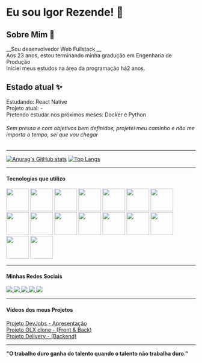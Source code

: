 # Eu sou Igor Rezende! 👋

## Sobre Mim 👨
__Sou desenvolvedor Web Fullstack __ <br/>
Aos 23 anos, estou terminando minha gradução em Engenharia de Produção <br/>
Iniciei meus estudos na área da programação há2 anos.


## Estado atual ✨
Estudando: React Native<br/>
Projeto atual: - <br/>
Pretendo estudar nos próximos meses: Docker e Python <br/>

###### Sem pressa e com objetivos bem definidos, projetei meu caminho e não me importa o tempo, sei que vou chegar

<hr/>

[![Anurag's GitHub stats](https://github-readme-stats.vercel.app/api?username=Sr-Igor&show_icons=true&theme=dark&hide_border=true)](https://github.com/anuraghazra/github-readme-stats)
[![Top Langs](https://github-readme-stats.vercel.app/api/top-langs/?username=Sr-Igor&layout=compact&theme=dark&hide_border=true)](https://github.com/anuraghazra/github-readme-stats)

<hr/>

#### Tecnologias que utilizo 
<div>
  <img src="https://cdn.jsdelivr.net/gh/devicons/devicon/icons/html5/html5-original.svg" width="60px" />
  <img src="https://cdn.jsdelivr.net/gh/devicons/devicon/icons/css3/css3-original.svg" width="60px"/>
  <img src="https://cdn.jsdelivr.net/gh/devicons/devicon/icons/tailwindcss/tailwindcss-original-wordmark.svg" width="60px"/>
  <img src="https://cdn.jsdelivr.net/gh/devicons/devicon/icons/bootstrap/bootstrap-original.svg" width="60px"/>          
  <img src="https://cdn.jsdelivr.net/gh/devicons/devicon/icons/sass/sass-original.svg" width="60px"/>
  <img src="https://cdn.jsdelivr.net/gh/devicons/devicon/icons/webpack/webpack-original.svg" width="60px"/>        
  <img src="https://cdn.jsdelivr.net/gh/devicons/devicon/icons/javascript/javascript-original.svg" width="60px"/>       
  <img src="https://cdn.jsdelivr.net/gh/devicons/devicon/icons/typescript/typescript-original.svg" width="60px"/>     
  <img src="https://cdn.jsdelivr.net/gh/devicons/devicon/icons/react/react-original.svg" width="60px"/>    
  <img src="https://cdn.jsdelivr.net/gh/devicons/devicon/icons/nodejs/nodejs-original.svg" width="60px"/>     
  <img src="https://cdn.jsdelivr.net/gh/devicons/devicon/icons/mongodb/mongodb-original-wordmark.svg" width="60px"/>    
  <img src="https://cdn.jsdelivr.net/gh/devicons/devicon/icons/mysql/mysql-original.svg" width="60px"/>    
  <img src="https://cdn.jsdelivr.net/gh/devicons/devicon/icons/postgresql/postgresql-plain-wordmark.svg" width="60px"/>  
  <img src="https://cdn.jsdelivr.net/gh/devicons/devicon/icons/heroku/heroku-original.svg" width="60px"/>
  <img src="https://cdn.jsdelivr.net/gh/devicons/devicon/icons/adonisjs/adonisjs-original.svg" width="60px"/>      
  <img src="https://cdn.jsdelivr.net/gh/devicons/devicon/icons/nextjs/nextjs-original-wordmark.svg" width="60px"/>
                  
</div>

<hr/>

#### Minhas Redes Sociais

<div>
  <a href="mailto:sr.igor.dev@gmail.com?">
    <img src="https://img.shields.io/badge/Gmail-D14836?style=for-the-badge&logo=gmail&logoColor=white">
  </a>
  <a href="https://twitter.com/Dev_igorsr">
    <img src="https://img.shields.io/badge/Twitter-1DA1F2?style=for-the-badge&logo=twitter&logoColor=white">
  </a>
  <a href="https://www.linkedin.com/in/igor-rezende-375b231b5/">
    <img src="https://img.shields.io/badge/LinkedIn-0077B5?style=for-the-badge&logo=linkedin&logoColor=white">
  </a>
  <a href="https://www.instagram.com/igorsousas_/">
    <img src="https://img.shields.io/badge/Instagram-E4405F?style=for-the-badge&logo=instagram&logoColor=white">
  </a>
    <a href="https://www.youtube.com/channel/UCxWE0fKxM0AzFTgupwcM5bA">
    <img src="https://img.shields.io/badge/YouTube-FF0000?style=for-the-badge&logo=youtube&logoColor=white">
  </a>
</div>

<hr/>

#### Vídeos dos meus Projetos

<div>
    <a href="https://www.youtube.com/watch?v=7QyuqAr9CjI">
       Projeto DevJobs - Apresentação
    </a>
    <br/>
    <a href="https://www.youtube.com/watch?v=frJ-hib2FfY">
       Projeto OLX clone - (Front & Back)
    </a>
    <br/>
    <a href="https://youtu.be/71t1Hpa7Rcc">
       Projeto Delivery - (Backend)
    </a> </div>

<hr/>

__"O trabalho duro ganha do talento quando o talento não trabalha duro."__
